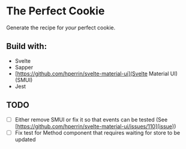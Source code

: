 # The Perfect Cookie

Generate the recipe for _your_ perfect cookie.

## Build with:

- Svelte
- Sapper
- [https://github.com/hperrin/svelte-material-ui](Svelte Material UI) (SMUI)
- Jest

## TODO

- [ ] Either remove SMUI or fix it so that events can be tested (See [https://github.com/hperrin/svelte-material-ui/issues/110](issue))
- [ ] Fix test for Method component that requires waiting for store to be updated 
